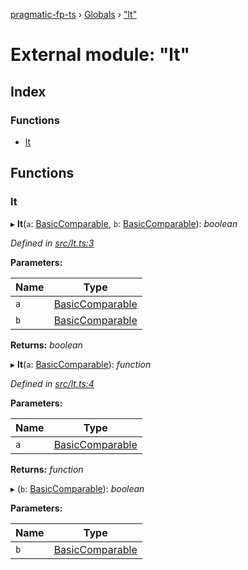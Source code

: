 [pragmatic-fp-ts](../README.md) › [Globals](../globals.md) › ["lt"](_lt_.md)

# External module: "lt"

## Index

### Functions

* [lt](_lt_.md#lt)

## Functions

###  lt

▸ **lt**(`a`: [BasicComparable](_types_.md#basiccomparable), `b`: [BasicComparable](_types_.md#basiccomparable)): *boolean*

*Defined in [src/lt.ts:3](https://github.com/hermann-p/pragmatic-fp-ts/blob/a1a02fb/src/lt.ts#L3)*

**Parameters:**

Name | Type |
------ | ------ |
`a` | [BasicComparable](_types_.md#basiccomparable) |
`b` | [BasicComparable](_types_.md#basiccomparable) |

**Returns:** *boolean*

▸ **lt**(`a`: [BasicComparable](_types_.md#basiccomparable)): *function*

*Defined in [src/lt.ts:4](https://github.com/hermann-p/pragmatic-fp-ts/blob/a1a02fb/src/lt.ts#L4)*

**Parameters:**

Name | Type |
------ | ------ |
`a` | [BasicComparable](_types_.md#basiccomparable) |

**Returns:** *function*

▸ (`b`: [BasicComparable](_types_.md#basiccomparable)): *boolean*

**Parameters:**

Name | Type |
------ | ------ |
`b` | [BasicComparable](_types_.md#basiccomparable) |
